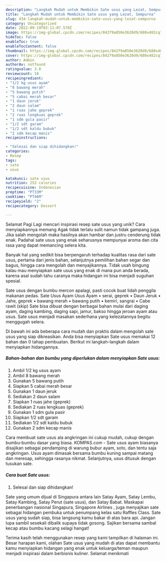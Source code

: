 ```yaml
---
description: "Langkah Mudah untuk Membikin Sate usus yang Lezat, Sempurna"
title: "Langkah Mudah untuk Membikin Sate usus yang Lezat, Sempurna"
slug: 434-langkah-mudah-untuk-membikin-sate-usus-yang-lezat-sempurna
category: Uncategorized
date: 2022-09-19T03:11:07.570Z
image: https://img-global.cpcdn.com/recipes/842f9a850e3620d9/680x482cq70/sate-usus-foto-resep-utama.jpg
hideToc: false
enableToc: true
enableTocContent: false
thumbnail: https://img-global.cpcdn.com/recipes/842f9a850e3620d9/680x482cq70/sate-usus-foto-resep-utama.jpg
cover: https://img-global.cpcdn.com/recipes/842f9a850e3620d9/680x482cq70/sate-usus-foto-resep-utama.jpg
author: Admin
authorAv: notfound
ratingvalue: 3.8
reviewcount: 18
recipeingredient:
- "1/2 kg usus ayam"
- "8 bawang merah"
- "5 bawang putih"
- "5 cabai merah besar"
- "1 daun jeruk"
- "2 daun salam"
- "1 ruas jahe geprek"
- "2 ruas lengkuas geprek"
- "1 sdm gula pasir"
- "1/2 sdt garam"
- "1/2 sdt kaldu bubuk"
- "2 sdm kecap manis"
recipeinstructions:

- "Selesai dan siap dihidangkan!"
categories:
- Resep
tags:
- sate
- usus

katakunci: sate usus 
nutrition: 253 calories
recipecuisine: Indonesian
preptime: "PT33M"
cooktime: "PT46M"
recipeyield: "2"
recipecategory: Dessert

---
```



Selamat Pagi Lagi mencari inspirasi resep sate usus yang unik? Cara menyiapkannya memang Agak tidak terlalu sulit namun tidak gampang juga. Jika salah mengolah maka hasilnya akan hambar dan justru cenderung tidak enak. Padahal sate usus yang enak seharusnya mempunyai aroma dan cita rasa yang dapat memancing selera kita.


Banyak hal yang sedikit bisa berpengaruh terhadap kualitas rasa dari sate usus, pertama dari jenis bahan, selanjutnya pemilihan bahan segar dan bagus, hingga cara mengolah dan menyajikannya. Tidak usah bingung kalau mau menyiapkan sate usus yang enak di mana pun anda berada, karena asal sudah tahu caranya maka hidangan ini bisa menjadi suguhan spesial.

Sate usus dengan bumbu mercon apalagi, pasti cocok buat lidah penggila makanan pedas. Sate Usus Ayam Usus Ayam • serai, geprek • Daun Jeruk • Jahe, geprek • bawang merah • bawang putih • kemiri, sangrai • Cabe rawit (skip) Sate bisa dibuat dengan berbagai bahan mulai dari daging ayam, daging kambing, daging sapi, jamur, bakso hingga jeroan ayam atau usus. Sate usus menjadi masakan sederhana yang kelezatannya begitu menggugah selera.


Di bawah ini ada beberapa cara mudah dan praktis dalam mengolah sate usus yang siap dikreasikan. Anda bisa menyiapkan Sate usus memakai 12 bahan dan 0 tahap pembuatan. Berikut ini langkah-langkah dalam menyiapkan hidangannya.

<!--inarticleads1-->

##### Bahan-bahan dan bumbu yang diperlukan dalam menyiapkan Sate usus:

1. Ambil 1/2 kg usus ayam
1. Ambil 8 bawang merah
1. Gunakan 5 bawang putih
1. Siapkan 5 cabai merah besar
1. Gunakan 1 daun jeruk
1. Sediakan 2 daun salam
1. Siapkan 1 ruas jahe (geprek)
1. Sediakan 2 ruas lengkuas (geprek)
1. Gunakan 1 sdm gula pasir
1. Siapkan 1/2 sdt garam
1. Sediakan 1/2 sdt kaldu bubuk
1. Gunakan 2 sdm kecap manis


Cara membuat sate usus ala angkringan ini cukup mudah, cukup dengan bumbu-bumbu dasar yang biasa. KOMPAS.com - Sate usus ayam biasanya disajikan sebagai pendamping di warung bubur ayam, soto, dan tentu saja angkringan. Usus ayam dimasak bersama bumbu kuning sampai matang dan meresap, sehingga rasanya nikmat. Selanjutnya, usus ditusuk dengan tusukan sate. 

<!--inarticleads2-->

##### Cara buat Sate usus:


1. Selesai dan siap dihidangkan!

Sate yang umum dijual di Singapura antara lain Satay Ayam, Satay Lembu, Satay Kambing, Satay Perut (sate usus), dan Satay Babat. Maskapai penerbangan nasional Singapura, Singapore Airlines , juga menyajikan sate sebagai hidangan pembuka untuk penumpang kelas satu Raffles Class. Sate usus yang sudah siap, bisa langsung kamu bakar di atas bara api. Jangan lupa sambil sesekali dibalik supaya tidak gosong. Sajikan bersama sambal kecap atau bumbu kacang selagi hangat! 

Terima kasih telah menggunakan resep yang kami tampilkan di halaman ini. Besar harapan kami, olahan Sate usus yang mudah di atas dapat membantu kamu menyiapkan hidangan yang enak untuk keluarga/teman maupun menjadi inspirasi dalam berbisnis kuliner. Selamat menikmati
